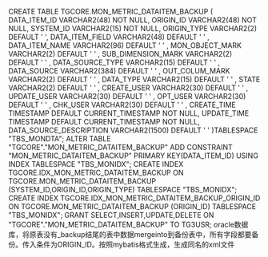 CREATE TABLE TGCORE.MON_METRIC_DATAITEM_BACKUP (
	DATA_ITEM_ID VARCHAR2(48) NOT NULL,
	ORIGIN_ID VARCHAR2(48) NOT NULL,
	SYSTEM_ID VARCHAR2(15) NOT NULL,
	ORIGIN_TYPE VARCHAR2(2) DEFAULT ' ',
	DATA_ITEM_FIELD VARCHAR2(48) DEFAULT ' ' ,
	DATA_ITEM_NAME VARCHAR2(96) DEFAULT ' ' ,
	MON_OBJECT_MARK VARCHAR2(2) DEFAULT ' ' ,
	SUB_DIMENSION_MARK VARCHAR2(2) DEFAULT ' ' ,
	DATA_SOURCE_TYPE VARCHAR2(15) DEFAULT ' ' ,
	DATA_SOURCE VARCHAR2(384) DEFAULT ' ' ,
	OUT_COLUM_MARK VARCHAR2(2) DEFAULT ' ' ,
	DATA_TYPE VARCHAR2(15) DEFAULT ' ' ,
	STATE VARCHAR2(2) DEFAULT ' ' ,
	CREATE_USER VARCHAR2(30) DEFAULT ' ' ,
	UPDATE_USER VARCHAR2(30) DEFAULT ' ' ,
	OPT_USER VARCHAR2(30) DEFAULT ' ' ,
	CHK_USER VARCHAR2(30) DEFAULT ' ' ,
	CREATE_TIME TIMESTAMP DEFAULT CURRENT_TIMESTAMP  NOT NULL,
	UPDATE_TIME TIMESTAMP DEFAULT CURRENT_TIMESTAMP  NOT NULL,
	DATA_SOURCE_DESCRIPTION VARCHAR2(1500) DEFAULT ' '
)TABLESPACE "TBS_MONDTA";
ALTER TABLE "TGCORE"."MON_METRIC_DATAITEM_BACKUP" ADD CONSTRAINT "MON_METRIC_DATAITEM_BACKUP" PRIMARY KEY(DATA_ITEM_ID) USING INDEX TABLESPACE "TBS_MONIDX";
CREATE
INDEX TGCORE.IDX_MON_METRIC_DATAITEM_BACKUP ON TGCORE.MON_METRIC_DATAITEM_BACKUP (SYSTEM_ID,ORIGIN_ID,ORIGIN_TYPE) TABLESPACE "TBS_MONIDX";
CREATE
INDEX TGCORE.IDX_MON_METRIC_DATAITEM_BACKUP_ORIGIN_ID ON TGCORE.MON_METRIC_DATAITEM_BACKUP (ORIGIN_ID) TABLESPACE "TBS_MONIDX";
GRANT SELECT,INSERT,UPDATE,DELETE ON "TGCORE"."MON_METRIC_DATAITEM_BACKUP" TO TG3USR;
oracle数据库，将原表没有_backup结尾的表中数据mergeinto到备份表中，所有字段都要备份。传入条件为ORIGIN_ID。按照mybatis格式生成，生成同名的xml文件